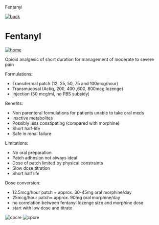  Fentanyl         

[![back](images/backarrow.png)](Content_Hub_Individual_Opioids.html)

Fentanyl
========

[![home](images/homebtn.png)](main_menu.html)

Opioid analgesic of short duration for management of moderate to severe pain

Formulations:

*   Transdermal patch (12, 25, 50, 75 and 100mcg/hour)
*   Transmucosal (Actiq, 200, 400 ,600, 800mcg lozenge)
*   Injection (50 mcg/ml, no PBS subsidy)

Benefits:

*   Non parenteral formulations for patients unable to take oral meds
*   Inactive metabolites
*   Possibly less constipating (compared with morphine)
*   Short half-life
*   Safe in renal failure

Limitations:

*   No oral preparation
*   Patch adhesion not always ideal
*   Dose of patch limited by physical constraints
*   Slow dose titration
*   Short half life

Dose conversion:

*   12.5mcg/hour patch = approx. 30-45mg oral morphine/day
*   25mcg/hour patch= approx. 90mg oral morphine/day
*   no correlation between fentanyl lozenge size and morphine dose
*   start with low dose and titrate

![cpcre](images/banner-long-footer-whitetext.png) ![cpcre](images/acrrm.png)